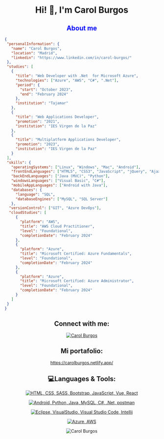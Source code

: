 
<h1 align="center">Hi! 👋, I'm Carol Burgos</h1>
<h2 align="center" style="color: blue;">About me</h2>

 ```json
{
  "personalInformation": {
    "name": "Carol Burgos",
    "location": "Madrid",
    "linkedin": "https://www.linkedin.com/in/carol-burgos/"
  },
  "studies": [
    {
      "title": "Web Developer with .Net  for Microsoft Azure",
      "technologies": ["Azure", "AWS", "C#", ".Net"],
      "period": {
        "start": "October 2023",
        "end": "February 2024"
      },
      "institution": "Tajamar"
    },
    {
      "title": "Web Applications Developer",
      "promotion": "2021",
      "institution": "IES Virgen de la Paz"
    },
    {
      "title": "Multiplatform Applications Developer",
      "promotion": "2023",
      "institution": "IES Virgen de la Paz"
    }
  ],
  "skills": {
    "operatingSystems": ["Linux", "Windows", "Mac", "Android"],
    "frontEndLanguages": ["HTML5", "CSS3", "JavaScript", "jQuery", "Ajax", "Bootstrap", "SVG/Canvas", "React", "Sass"],
    "backEndLanguages": ["Java (MVC)", "Python"],
    "windowsLanguages": ["Visual Basic", "C#"],
    "mobileAppLanguages": ["Android with Java"],
    "databases": {
      "language": "SQL",
      "databaseEngines": ["MySQL", "SQL Server"]
    },
   "versionControl": ["GIT", "Azure DevOps"],
   "cloudStudies": [
      {
        "platform": "AWS",
        "title": "AWS Cloud Practitioner",
        "level": "Foundational",
        "completionDate": "February 2024"
      },
      {
        "platform": "Azure",
        "title": "Microsoft Certified: Azure Fundamentals",
        "level": "Foundational",
        "completionDate": "February 2024"
      },
      {
        "platform": "Azure",
        "title": "Microsoft Certified: Azure Administrator",
        "level": "Foundational",
        "completionDate": "February 2024"
      }
    ]
  }
}


 ```
<div align="center">
 <h2  align="center">Connect with me:</h2>
  <a href="https://www.linkedin.com/in/carol-burgos/">
    <img src="https://skillicons.dev/icons?i=linkedin" alt="Carol Burgos">
  </a>
</div>
<div align="center">
 <h2  align="center">Mi portafolio:</h2>
  <a href="https://carolburgos.netlify.app/" align="center">https://carolburgos.netlify.app/</a>
</div>
<h2  align="center">💻Languages & Tools:</h2>

<p align="center">
  <a href="https://skillicons.dev">
    <img src="https://skillicons.dev/icons?i=html,css,sass,bootstrap,js,vue,react" alt="HTML, CSS, SASS, Bootstrap, JavaScript, Vue, React">
  </a>
</p>
<p align="center">
  <a href="https://skillicons.dev">
    <img src="https://skillicons.dev/icons?i=androidstudio,py,php,java,mysql,postgres,dotnet,postman" alt="Android, Python, Java, MySQL, C#, .Net, postman">
  </a>
</p>
<p align="center">
  <a href="https://skillicons.dev">
    <img src="https://skillicons.dev/icons?i=eclipse,visualstudio,vscode,idea" alt="Eclipse, VisualStudio, Visual Studio Code, Intellij">
  </a>
</p>
<p align="center">
  <a href="https://skillicons.dev">
    <img src="https://skillicons.dev/icons?i=aws,azure" alt="Azure, AWS">
  </a>
</p>
<div align="center">
  <img src="https://github-readme-stats.vercel.app/api/top-langs/?username=caroldbt&theme=dark&show_icons=true&hide_border=false&layout=compact" alt="Carol Burgos" />
</div>
